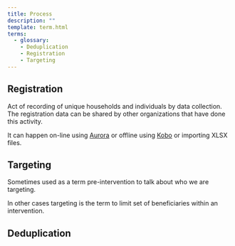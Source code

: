 ```yaml
---
title: Process
description: ""
template: term.html
terms:
  - glossary: 
    - Deduplication
    - Registration
    - Targeting
---
```


## Registration

Act of recording of unique households and individuals by data collection.
The registration data can be shared by other organizations that have done
this activity.

It can happen on-line using [Aurora](../../components/aurora.md) or offline using [Kobo](../../components/kobo.md) or importing XLSX files.


## Targeting

Sometimes used as a term pre-intervention to talk about who we are targeting.</p>
        <p>In other cases targeting is the term to limit set of beneficiaries within
          an intervention.

## Deduplication

#
